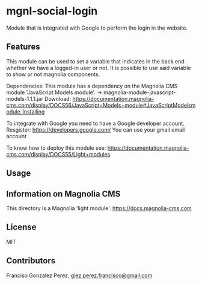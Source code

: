 # mgnl-social-login
Module that is integrated with Google to perform the login in the website.


## Features
This module can be used to set a variable that indicates in the back end whether we have a logged-in user or not. It is possible to use said variable to show or not magnolia components.

Dependencies:
This module has a dependency on the Magnolia CMS module 'JavaScript Models module'. -> magnolia-module-javascript-models-1.1.1.jar
Download: https://documentation.magnolia-cms.com/display/DOCS56/JavaScript+Models+module#JavaScriptModelsmodule-Installing

To integrate with Google you need to have a Google developer account.
Resgister: https://developers.google.com/
You can use your gmail email account

To know how to deploy this module see:
https://documentation.magnolia-cms.com/display/DOCS55/Light+modules


## Usage

<!--
Provide details about how a developer can make the component template,
or other features provided by the light module, available to content
authors.

This can include any special instructions about webresources or
availability. This could include instructions on 3rd party dependencies
such as jquery.

Describe how a template can be configured with parameters if
applicable.
-->


## Information on Magnolia CMS
This directory is a Magnolia 'light module'.
https://docs.magnolia-cms.com


## License
MIT

## Contributors
Franciso Gonzalez Perez, glez.perez.francisco@gmail.com
